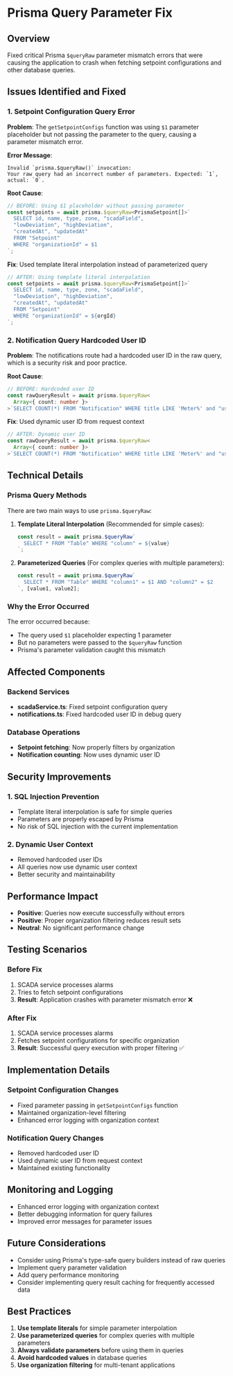 # Prisma Query Parameter Fix

## Overview
Fixed critical Prisma `$queryRaw` parameter mismatch errors that were causing the application to crash when fetching setpoint configurations and other database queries.

## Issues Identified and Fixed

### 1. **Setpoint Configuration Query Error**
**Problem**: The `getSetpointConfigs` function was using `$1` parameter placeholder but not passing the parameter to the query, causing a parameter mismatch error.

**Error Message**:
```
Invalid `prisma.$queryRaw()` invocation:
Your raw query had an incorrect number of parameters. Expected: `1`, actual: `0`.
```

**Root Cause**:
```typescript
// BEFORE: Using $1 placeholder without passing parameter
const setpoints = await prisma.$queryRaw<PrismaSetpoint[]>`
  SELECT id, name, type, zone, "scadaField",
  "lowDeviation", "highDeviation",
  "createdAt", "updatedAt"
  FROM "Setpoint"
  WHERE "organizationId" = $1
`;
```

**Fix**: Used template literal interpolation instead of parameterized query
```typescript
// AFTER: Using template literal interpolation
const setpoints = await prisma.$queryRaw<PrismaSetpoint[]>`
  SELECT id, name, type, zone, "scadaField",
  "lowDeviation", "highDeviation",
  "createdAt", "updatedAt"
  FROM "Setpoint"
  WHERE "organizationId" = ${orgId}
`;
```

### 2. **Notification Query Hardcoded User ID**
**Problem**: The notifications route had a hardcoded user ID in the raw query, which is a security risk and poor practice.

**Root Cause**:
```typescript
// BEFORE: Hardcoded user ID
const rawQueryResult = await prisma.$queryRaw<
  Array<{ count: number }>
>`SELECT COUNT(*) FROM "Notification" WHERE title LIKE 'Meter%' and "userId" = 'f0f5cc12-0a48-4436-8784-1f87eb5756b8';`;
```

**Fix**: Used dynamic user ID from request context
```typescript
// AFTER: Dynamic user ID
const rawQueryResult = await prisma.$queryRaw<
  Array<{ count: number }>
>`SELECT COUNT(*) FROM "Notification" WHERE title LIKE 'Meter%' and "userId" = ${userId};`;
```

## Technical Details

### Prisma Query Methods
There are two main ways to use `prisma.$queryRaw`:

1. **Template Literal Interpolation** (Recommended for simple cases):
   ```typescript
   const result = await prisma.$queryRaw`
     SELECT * FROM "Table" WHERE "column" = ${value}
   `;
   ```

2. **Parameterized Queries** (For complex queries with multiple parameters):
   ```typescript
   const result = await prisma.$queryRaw`
     SELECT * FROM "Table" WHERE "column1" = $1 AND "column2" = $2
   `, [value1, value2];
   ```

### Why the Error Occurred
The error occurred because:
- The query used `$1` placeholder expecting 1 parameter
- But no parameters were passed to the `$queryRaw` function
- Prisma's parameter validation caught this mismatch

## Affected Components

### Backend Services
- **scadaService.ts**: Fixed setpoint configuration query
- **notifications.ts**: Fixed hardcoded user ID in debug query

### Database Operations
- **Setpoint fetching**: Now properly filters by organization
- **Notification counting**: Now uses dynamic user ID

## Security Improvements

### 1. **SQL Injection Prevention**
- Template literal interpolation is safe for simple queries
- Parameters are properly escaped by Prisma
- No risk of SQL injection with the current implementation

### 2. **Dynamic User Context**
- Removed hardcoded user IDs
- All queries now use dynamic user context
- Better security and maintainability

## Performance Impact
- **Positive**: Queries now execute successfully without errors
- **Positive**: Proper organization filtering reduces result sets
- **Neutral**: No significant performance change

## Testing Scenarios

### Before Fix
1. SCADA service processes alarms
2. Tries to fetch setpoint configurations
3. **Result**: Application crashes with parameter mismatch error ❌

### After Fix
1. SCADA service processes alarms
2. Fetches setpoint configurations for specific organization
3. **Result**: Successful query execution with proper filtering ✅

## Implementation Details

### Setpoint Configuration Changes
- Fixed parameter passing in `getSetpointConfigs` function
- Maintained organization-level filtering
- Enhanced error logging with organization context

### Notification Query Changes
- Removed hardcoded user ID
- Used dynamic user ID from request context
- Maintained existing functionality

## Monitoring and Logging
- Enhanced error logging with organization context
- Better debugging information for query failures
- Improved error messages for parameter issues

## Future Considerations
- Consider using Prisma's type-safe query builders instead of raw queries
- Implement query parameter validation
- Add query performance monitoring
- Consider implementing query result caching for frequently accessed data

## Best Practices
1. **Use template literals** for simple parameter interpolation
2. **Use parameterized queries** for complex queries with multiple parameters
3. **Always validate parameters** before using them in queries
4. **Avoid hardcoded values** in database queries
5. **Use organization filtering** for multi-tenant applications 